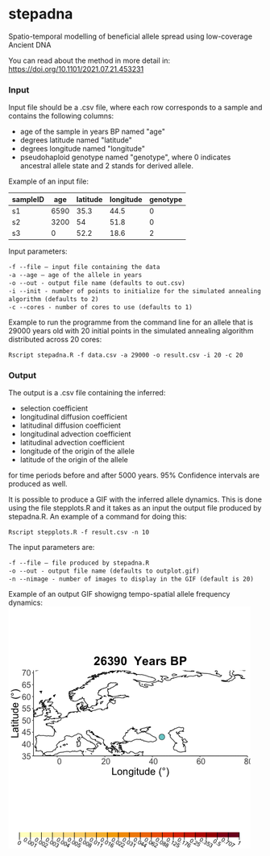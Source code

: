 # stepadna
Spatio-temporal modelling of beneficial allele spread using low-coverage Ancient DNA

You can read about the method in more detail in: https://doi.org/10.1101/2021.07.21.453231

### Input
Input file should be a .csv file, where each row corresponds to a sample and contains the following columns:
- age of the sample in years BP named "age"
- degrees latitude named "latitude"
- degrees longitude named "longitude"
- pseudohaploid genotype named "genotype", where 0 indicates ancestral allele state and 2 stands for derived allele.

Example of an input file:

 sampleID  | age | latitude | longitude | genotype
 --- | --- | --- | --- | ---
s1 | 6590 | 35.3 | 44.5 | 0
s2 | 3200 | 54 | 51.8 | 0
s3 | 0 | 52.2 | 18.6 | 2


Input parameters:
```
-f --file – input file containing the data
-a --age – age of the allele in years 
-o --out - output file name (defaults to out.csv)
-i --init - number of points to initialize for the simulated annealing algorithm (defaults to 2)
-c --cores - number of cores to use (defaults to 1)
```
Example to run the programme from the command line for an allele that is 29000 years old
with 20 initial points in the simulated annealing algorithm distributed across 20 cores:
```
Rscript stepadna.R -f data.csv -a 29000 -o result.csv -i 20 -c 20
```
### Output
The output is a .csv file containing the inferred:
- selection coefficient
- longitudinal diffusion coefficient
- latitudinal diffusion coefficient
- longitudinal advection coefficient
- latitudinal advection coefficient
- longitude of the origin of the allele
- latitude of the origin of the allele

for time periods before and after 5000 years. 95% Confidence intervals are produced as well.

It is possible to produce a GIF with the inferred allele dynamics.
This is done using the file stepplots.R and it takes as an input the output file produced by stepadna.R.
An example of a command for doing this:
```
Rscript stepplots.R -f result.csv -n 10
```

The input parameters are:
```
-f --file – file produced by stepadna.R
-o --out - output file name (defaults to outplot.gif)
-n --nimage - number of images to display in the GIF (default is 20)
```

Example of an output GIF showigng tempo-spatial allele frequency dynamics:
![](https://github.com/RasaMukti/stepadna/blob/main/outplot.gif)
